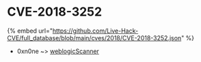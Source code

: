 # CVE-2018-3252
{% embed url="https://github.com/Live-Hack-CVE/full_database/blob/main/cves/2018/CVE-2018-3252.json" %}

* 0xn0ne ~> [weblogicScanner](https://www.alice-snow.ru/2018/database/cve-2018-3252/weblogicscanner-0xn0ne)